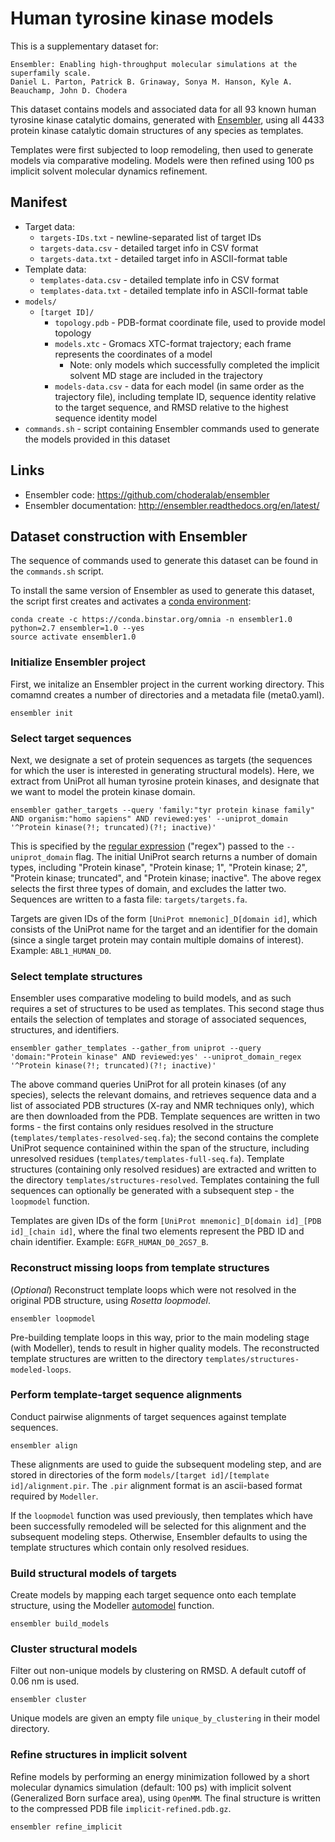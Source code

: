 # Human tyrosine kinase models

This is a supplementary dataset for:

```
Ensembler: Enabling high-throughput molecular simulations at the superfamily scale.
Daniel L. Parton, Patrick B. Grinaway, Sonya M. Hanson, Kyle A. Beauchamp, John D. Chodera
```

This dataset contains models and associated data for all 93 known human tyrosine kinase catalytic domains, generated with [Ensembler](https://github.com/choderalab/ensembler), using all 4433 protein kinase catalytic domain structures of any species as templates.

Templates were first subjected to loop remodeling, then used to generate models via comparative modeling.
Models were then refined using 100 ps implicit solvent molecular dynamics refinement.

## Manifest

* Target data:
  * `targets-IDs.txt` - newline-separated list of target IDs
  * `targets-data.csv` - detailed target info in CSV format
  * `targets-data.txt` - detailed target info in ASCII-format table
* Template data:
  * `templates-data.csv` - detailed template info in CSV format
  * `templates-data.txt` - detailed template info in ASCII-format table
* `models/`
  * `[target ID]/`
    * `topology.pdb` - PDB-format coordinate file, used to provide model topology
    * `models.xtc` - Gromacs XTC-format trajectory; each frame represents the coordinates of a model
      * Note: only models which successfully completed the implicit solvent MD stage are included in the trajectory
    * `models-data.csv` - data for each model (in same order as the trajectory file), including template ID, sequence identity relative to the target sequence, and RMSD relative to the highest sequence identity model
* `commands.sh` - script containing Ensembler commands used to generate the models provided in this dataset

## Links

* Ensembler code: https://github.com/choderalab/ensembler
* Ensembler documentation: http://ensembler.readthedocs.org/en/latest/

## Dataset construction with Ensembler

The sequence of commands used to generate this dataset can be found in the `commands.sh` script.

To install the same version of Ensembler as used to generate this dataset, the script first creates and activates a [conda environment](http://conda.pydata.org/docs/using/envs.html):
```
conda create -c https://conda.binstar.org/omnia -n ensembler1.0 python=2.7 ensembler=1.0 --yes
source activate ensembler1.0
```

### Initialize Ensembler project

First, we initalize an Ensembler project in the current working directory.
This comamnd creates a number of directories and a metadata file (meta0.yaml).

```
ensembler init
```

### Select target sequences

Next, we designate a set of protein sequences as targets (the sequences for which the user is interested in generating structural models).
Here, we extract from UniProt all human tyrosine protein kinases, and designate that we want to model the protein kinase domain.
```
ensembler gather_targets --query 'family:"tyr protein kinase family" AND organism:"homo sapiens" AND reviewed:yes' --uniprot_domain '^Protein kinase(?!; truncated)(?!; inactive)'
```
This is specified by the [regular expression](https://docs.python.org/2/library/re.html#regular-expression-syntax) ("regex") passed to the `--uniprot_domain` flag.
The initial UniProt search returns a number of domain types, including "Protein kinase", "Protein kinase; 1", "Protein kinase; 2", "Protein kinase; truncated", and "Protein kinase; inactive". The above regex selects the first three types of domain, and excludes the latter two. Sequences are written to a fasta file: ```targets/targets.fa```.

Targets are given IDs of the form ```[UniProt mnemonic]_D[domain id]```, which consists of the UniProt name for the target and an identifier for the domain (since a single target protein may contain multiple domains of interest). Example: ```ABL1_HUMAN_D0```.

### Select template structures


Ensembler uses comparative modeling to build models, and as such requires a set of structures to be used as templates.
This second stage thus entails the selection of templates and storage of associated sequences, structures, and identifiers.
```
ensembler gather_templates --gather_from uniprot --query 'domain:"Protein kinase" AND reviewed:yes' --uniprot_domain_regex '^Protein kinase(?!; truncated)(?!; inactive)'
```
The above command queries UniProt for all protein kinases (of any species), selects the relevant domains, and retrieves sequence data and a list of associated PDB structures (X-ray and NMR techniques only), which are then downloaded from the PDB. Template sequences are written in two forms - the first contains only residues resolved in the structure (```templates/templates-resolved-seq.fa```); the second contains the complete UniProt sequence containined within the span of the structure, including unresolved residues (```templates/templates-full-seq.fa```). Template structures (containing only resolved residues) are extracted and written to the directory ```templates/structures-resolved```. Templates containing the full sequences can optionally be generated with a subsequent step - the ```loopmodel``` function.

Templates are given IDs of the form ```[UniProt mnemonic]_D[domain id]_[PDB id]_[chain id]```, where the final two elements represent the PBD ID and chain identifier.
Example: ```EGFR_HUMAN_D0_2GS7_B```.

### Reconstruct missing loops from template structures

(_Optional_)
Reconstruct template loops which were not resolved in the original PDB structure, using _Rosetta loopmodel_.
```
ensembler loopmodel
```
Pre-building template loops in this way, prior to the main modeling stage (with Modeller), tends to result in higher quality models.
The reconstructed template structures are written to the directory ```templates/structures-modeled-loops```.

### Perform template-target sequence alignments

Conduct pairwise alignments of target sequences against template sequences.
```
ensembler align
```
These alignments are used to guide the subsequent modeling step, and are stored in directories of the form ```models/[target id]/[template id]/alignment.pir```.
The ```.pir``` alignment format is an ascii-based format required by ```Modeller```.

If the ```loopmodel``` function was used previously, then templates which have been successfully remodeled will be selected for this alignment and the subsequent modeling steps.
Otherwise, Ensembler defaults to using the template structures which contain only resolved residues.

### Build structural models of targets

Create models by mapping each target sequence onto each template structure, using the Modeller [automodel](https://salilab.org/modeller/manual/node15.html) function.
```
ensembler build_models
```

### Cluster structural models

Filter out non-unique models by clustering on RMSD. A default cutoff of 0.06 nm is used.
```
ensembler cluster
```
Unique models are given an empty file ```unique_by_clustering``` in their model directory.

### Refine structures in implicit solvent

Refine models by performing an energy minimization followed by a short molecular dynamics simulation (default: 100 ps) with implicit solvent (Generalized Born surface area), using ```OpenMM```. The final structure is written to the compressed PDB file ```implicit-refined.pdb.gz```.
```
ensembler refine_implicit
```

